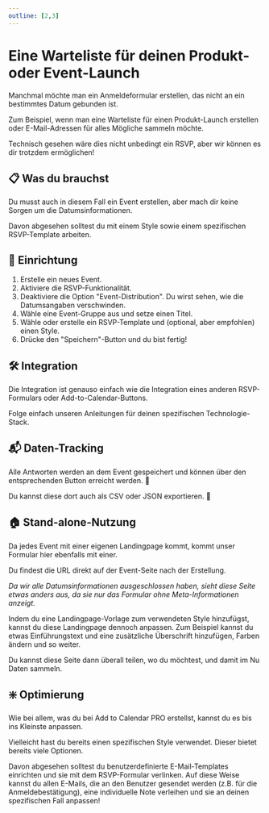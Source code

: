 ```yaml
---
outline: [2,3]
---
```


# Eine Warteliste für deinen Produkt- oder Event-Launch

Manchmal möchte man ein Anmeldeformular erstellen, das nicht an ein bestimmtes Datum gebunden ist.

Zum Beispiel, wenn man eine Warteliste für einen Produkt-Launch erstellen oder E-Mail-Adressen für alles Mögliche sammeln möchte.

Technisch gesehen wäre dies nicht unbedingt ein RSVP, aber wir können es dir trotzdem ermöglichen!

## 📋 Was du brauchst

Du musst auch in diesem Fall ein Event erstellen, aber mach dir keine Sorgen um die Datumsinformationen.

Davon abgesehen solltest du mit einem Style sowie einem spezifischen RSVP-Template arbeiten.

## 🧱 Einrichtung

1. Erstelle ein neues Event.
2. Aktiviere die RSVP-Funktionalität.
3. Deaktiviere die Option "Event-Distribution". Du wirst sehen, wie die Datumsangaben verschwinden.
4. Wähle eine Event-Gruppe aus und setze einen Titel.
5. Wähle oder erstelle ein RSVP-Template und (optional, aber empfohlen) einen Style.
6. Drücke den "Speichern"-Button und du bist fertig!

## 🛠️ Integration

Die Integration ist genauso einfach wie die Integration eines anderen RSVP-Formulars oder Add-to-Calendar-Buttons.

Folge einfach unseren Anleitungen für deinen spezifischen Technologie-Stack.

## 📬 Daten-Tracking

Alle Antworten werden an dem Event gespeichert und können über den entsprechenden Button erreicht werden. 👀

Du kannst diese dort auch als CSV oder JSON exportieren. 💪

## 🏠 Stand-alone-Nutzung

Da jedes Event mit einer eigenen Landingpage kommt, kommt unser Formular hier ebenfalls mit einer.

Du findest die URL direkt auf der Event-Seite nach der Erstellung.

*Da wir alle Datumsinformationen ausgeschlossen haben, sieht diese Seite etwas anders aus, da sie nur das Formular ohne Meta-Informationen anzeigt.*

Indem du eine Landingpage-Vorlage zum verwendeten Style hinzufügst, kannst du diese Landingpage dennoch anpassen. Zum Beispiel kannst du etwas Einführungstext und eine zusätzliche Überschrift hinzufügen, Farben ändern und so weiter.

Du kannst diese Seite dann überall teilen, wo du möchtest, und damit im Nu Daten sammeln.

## ❇️ Optimierung

Wie bei allem, was du bei Add to Calendar PRO erstellst, kannst du es bis ins Kleinste anpassen.

Vielleicht hast du bereits einen spezifischen Style verwendet. Dieser bietet bereits viele Optionen.

Davon abgesehen solltest du benutzerdefinierte E-Mail-Templates einrichten und sie mit dem RSVP-Formular verlinken.
Auf diese Weise kannst du allen E-Mails, die an den Benutzer gesendet werden (z.B. für die Anmeldebestätigung), eine individuelle Note verleihen und sie an deinen spezifischen Fall anpassen!
